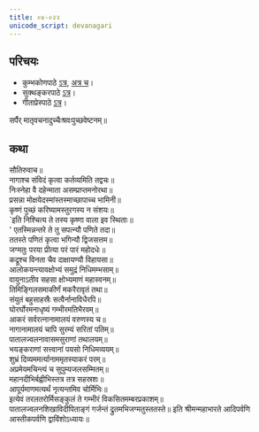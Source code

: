 ```yaml
---  
title: ०४-०२२
unicode_script: devanagari
---  
```


## परिचयः
- कुम्भकोणपाठे [ऽत्र](https://archive.org/details/mahAbhArata-kumbhakoNam/page/n369), [अत्र च](https://sanskritdocuments.org/mirrors/mahabharata/mbhK/mahabharata-k-01-sa.html)।
- सुक्थङ्करपाठे [ऽत्र](http://bombay.indology.info/mahabharata/text/UD/MBh01.txt)।
- गीताप्रेस्पाठे [ऽत्र](https://archive.org/stream/mahabharata01ramauoft#page/564/mode/2up)।

सर्पैर् मातृवचनादुच्चैःश्रवःपुच्छवेष्टनम्॥  

## कथा
सौतिरुवाच॥  
नागाश्च संविदं कृत्वा कर्तव्यमिति तद्वचः॥  
निःस्नेहा वै दहेन्माता असम्प्राप्तमनोरथा॥  
प्रसन्ना मोक्षयेदस्मांस्तस्माच्छापाच्च भामिनी॥  
कृष्णं पुच्छं करिष्यामस्तुरगस्य न संशयः॥  
`इति निश्चित्य ते तस्य कृष्णा वाला इव स्थिताः॥  
' एतस्मिन्नन्तरे ते तु सपत्न्यौ पणिते तदा॥  
ततस्ते पणितं कृत्वा भगिन्यौ द्विजसत्तम॥  
जग्मतुः परया प्रीत्या परं पारं महोदधेः॥  
कद्रूश्च विनता चैव दाक्षायण्यौ विहायसा॥  
आलोकयन्त्यावक्षोभ्यं समुद्रं निधिमम्भसाम्॥  
वायुनाऽतीव सहसा क्षोभ्यमाणं महास्वनम्॥  
तिमिङ्गिलसमाकीर्णं मकरैरावृतं तथा॥  
संयुतं बहुसाहस्रैः सत्वैर्नानाविधैरपि॥  
घोरर्घोरमनाधृष्यं गम्भीरमतिभैरवम्॥  
आकरं सर्वरत्नानामालयं वरुणस्य च॥  
नागानामालयं चापि सुरम्यं सरितां पतिम्॥  
पातालज्वलनावासमसुराणां तथालयम्॥  
भयङ्कराणां सत्त्वानां पयसो निधिमव्ययम्॥  
शुभ्रं दिव्यममर्त्यानाममृतस्याकरं परम्॥  
अप्रमेयमचिन्त्यं च सुपुम्यजलसम्मितम्॥  
महानदीभिर्बह्वीभिस्तत्र तत्र सहस्रशः॥  
आपूर्यमाणमत्यर्थं नृत्यन्तमिव चोर्मिभिः॥  
इत्येवं तरलतरोर्मिसङ्कुलं ते गम्भीरं विकसितमम्बरप्रकाशम्॥  
पातालज्वलनशिखाविदीपिताङ्गं गर्जन्तं द्रुतमभिजग्मतुस्ततस्ते॥ इति श्रीमन्महाभारते आदिपर्वणि आस्तीकपर्वणि द्वाविंशोऽध्यायः॥  

